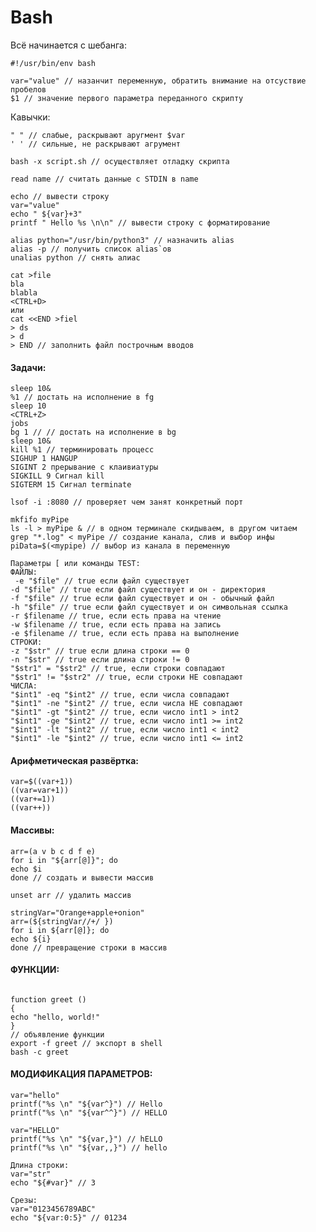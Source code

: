 # Bash
Всё начинается с шебанга:

``` #!/usr/bin/env bash ```
```
var="value" // назанчит переменную, обратить внимание на отсуствие пробелов
$1 // значение первого параметра переданного скрипту
```
Кавычки:
```
" " // слабые, раскрывают аругмент $var
' ' // сильные, не раскрывают агрумент
```
```bash -x script.sh // осуществляет отладку скрипта```

```read name // считать данные с STDIN в name```

```
echo // вывести строку
var="value"
echo " ${var}+3"
printf " Hello %s \n\n" // вывести строку с форматирование
```

```
alias python="/usr/bin/python3" // назначить alias
alias -p // получить список alias`ов
unalias python // снять алиас
```

```
cat >file
bla
blabla
<CTRL+D>
или
cat <<END >fiel
> ds
> d
> END // заполнить файл построчным вводов
```

  
#### Задачи:

```
sleep 10&
%1 // достать на исполнение в fg
sleep 10
<CTRL+Z>
jobs
bg 1 // // достать на исполнение в bg
sleep 10&
kill %1 // терминировать процесс
SIGHUP 1 HANGUP
SIGINT 2 прерывание с клаивиатуры
SIGKILL 9 Сигнал kill
SIGTERM 15 Сигнал terminate
```

```
lsof -i :8080 // проверяет чем занят конкретный порт

mkfifo myPipe
ls -l > myPipe & // в одном терминале скидываем, в другом читаем
grep "*.log" < myPipe // создание канала, слив и выбор инфы
piData=$(<mypipe) // выбор из канала в переменную
```

```
Параметры [ или команды TEST:
ФАЙЛЫ:
 -e "$file" // true если файл существует
-d "$file" // true если файл существует и он - директория
-f "$file" // true если файл существует и он - обычный файл
-h "$file" // true если файл существует и он символьная ссылка
-r $filename // true, если есть права на чтение
-w $filename // true, если есть права на запись
-e $filename // true, если есть права на выполнение
СТРОКИ:
-z "$str" // true если длина строки == 0
-n "$str" // true если длина строки != 0
"$str1" = "$str2" // true, если строки совпадают
"$str1" != "$str2" // true, если строки НЕ совпадают
ЧИСЛА:
"$int1" -eq "$int2" // true, если числа совпадают
"$int1" -ne "$int2" // true, если числа НЕ совпадают
"$int1" -gt "$int2" // true, если число int1 > int2
"$int1" -ge "$int2" // true, если число int1 >= int2
"$int1" -lt "$int2" // true, если число int1 < int2
"$int1" -le "$int2" // true, если число int1 <= int2
```

#### Арифметическая развёртка:
```
var=$((var+1))
((var=var+1))
((var+=1))
((var++))
```

#### Массивы:
```
arr=(a v b c d f e)
for i in "${arr[@]}"; do
echo $i
done // создать и вывести массив

unset arr // удалить массив

stringVar="Orange+apple+onion"
arr=(${stringVar//+/ })
for i in ${arr[@]}; do
echo ${i}
done // превращение строки в массив
```

#### ФУНКЦИИ:
```

function greet ()
{
echo "hello, world!"
}
// объявление функции
export -f greet // экспорт в shell
bash -c greet
```

#### МОДИФИКАЦИЯ ПАРАМЕТРОВ:
```
var="hello"
printf("%s \n" "${var^}") // Hello
printf("%s \n" "${var^^}") // HELLO

var="HELLO"
printf("%s \n" "${var,}") // hELLO
printf("%s \n" "${var,,}") // hello

Длина строки:
var="str"
echo "${#var}" // 3

Срезы:
var="0123456789ABC"
echo "${var:0:5}" // 01234
```

